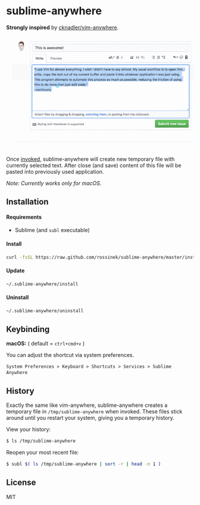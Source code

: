 # sublime-anywhere

__Strongly inspired__ by [cknadler/vim-anywhere](https://github.com/cknadler/vim-anywhere).

![demo](assets/demo.gif)

Once [invoked](#keybinding), sublime-anywhere will create new temporary file with currently selected text. After close (and save) content of this file will be pasted into previously used application.

*Note: Currently works only for macOS.*

## Installation

#### Requirements

- Sublime (and `subl` executable)

#### Install

```bash
curl -fsSL https://raw.github.com/rossinek/sublime-anywhere/master/install | bash
```

#### Update

```bash
~/.sublime-anywhere/install
```

#### Uninstall

```bash
~/.sublime-anywhere/uninstall
```

## Keybinding

__macOS:__ ( default = `ctrl+cmd+v` )

You can adjust the shortcut via system preferences.

```
System Preferences > Keyboard > Shortcuts > Services > Sublime Anywhere
```

## History

Exactly the same like vim-anywhere, sublime-anywhere creates a temporary file in `/tmp/sublime-anywhere` when invoked. These files stick around until you restart your system, giving you a temporary history.

View your history:

```bash
$ ls /tmp/sublime-anywhere
```

Reopen your most recent file:

```bash
$ subl $( ls /tmp/sublime-anywhere | sort -r | head -n 1 )
```

## License

MIT
